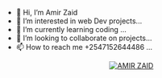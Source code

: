 - 👋 Hi, I’m Amir Zaid
- 👀 I’m interested in web Dev projects...
- 🌱 I’m currently learning coding ...
- 💞️ I’m looking to collaborate on projects...
- 📫 How to reach me +2547152644486 ...
<p align  = center> <a href="#"><img title="AMIR ZAID" src="https://img.shields.io/badge/AMIR ZAID-green?colorA=%23ff0000&colorB=%23017e40&style=for-the-badge"></a> </p>


<!---
AmirZaid11/AmirZaid11 is a ✨ special ✨ repository because its `README.md` (this file) appears on your GitHub profile.
You can click the Preview link to take a look at your changes.
--->
